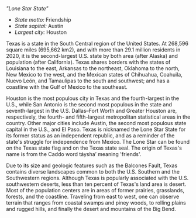 *"Lone Star State"*

- *State motto:* Friendship<br>
- *State sapital:* Austin<br>
- *Largest city:* Houston

Texas is a state in the South Central region of the United States. At 268,596 square miles (695,662 km2), and with more than 29.1 million residents in 2020, it is the second-largest U.S. state by both area (after Alaska) and population (after California). Texas shares borders with the states of Louisiana to the east, Arkansas to the northeast, Oklahoma to the north, New Mexico to the west, and the Mexican states of Chihuahua, Coahuila, Nuevo León, and Tamaulipas to the south and southwest; and has a coastline with the Gulf of Mexico to the southeast.

Houston is the most populous city in Texas and the fourth-largest in the U.S., while San Antonio is the second most populous in the state and seventh-largest in the U.S. Dallas–Fort Worth and Greater Houston are, respectively, the fourth- and fifth-largest metropolitan statistical areas in the country. Other major cities include Austin, the second most populous state capital in the U.S., and El Paso. Texas is nicknamed the Lone Star State for its former status as an independent republic, and as a reminder of the state's struggle for independence from Mexico. The Lone Star can be found on the Texas state flag and on the Texas state seal. The origin of Texas's name is from the Caddo word táyshaʼ meaning 'friends'.

Due to its size and geologic features such as the Balcones Fault, Texas contains diverse landscapes common to both the U.S. Southern and the Southwestern regions. Although Texas is popularly associated with the U.S. southwestern deserts, less than ten percent of Texas's land area is desert. Most of the population centers are in areas of former prairies, grasslands, forests, and the coastline. Traveling from east to west, one can observe terrain that ranges from coastal swamps and piney woods, to rolling plains and rugged hills, and finally the desert and mountains of the Big Bend.